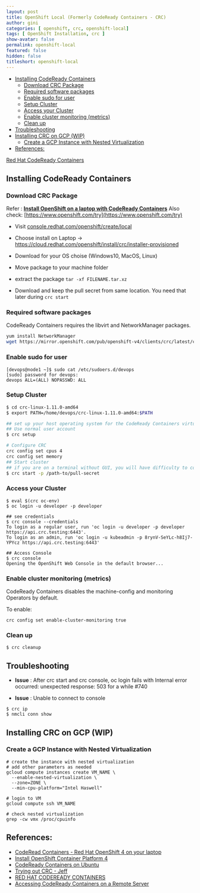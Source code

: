 ```yaml
---
layout: post
title: OpenShift Local (Formerly CodeReady Containers - CRC)
author: gini
categories: [ openshift, crc, openshift-local]
tags: [ OpenShift Installation, crc ]
show-avatar: false
permalink: openshift-local
featured: false
hidden: false
titleshort: openshift-local
---
```


- [Installing CodeReady Containers](#installing-codeready-containers)
  - [Download CRC Package](#download-crc-package)
  - [Required software packages](#required-software-packages)
  - [Enable sudo for user](#enable-sudo-for-user)
  - [Setup Cluster](#setup-cluster)
  - [Access your Cluster](#access-your-cluster)
  - [Enable cluster monitoring (metrics)](#enable-cluster-monitoring-metrics)
  - [Clean up](#clean-up)
- [Troubleshooting](#troubleshooting)
- [Installing CRC on GCP (WIP)](#installing-crc-on-gcp-wip)
  - [Create a GCP Instance with Nested Virtualization](#create-a-gcp-instance-with-nested-virtualization)
- [References:](#references)

[Red Hat CodeReady Containers](https://developers.redhat.com/products/codeready-containers)


## Installing CodeReady Containers

### Download CRC Package

Refer : **[Install OpenShift on a laptop with CodeReady Containers](https://cloud.redhat.com/openshift/install/crc/installer-provisioned?intcmp=7013a000002CtetAAC)**
Also check: [https://www.openshift.com/try](https://www.openshift.com/try)

- Visit [console.redhat.com/openshift/create/local](https://console.redhat.com/openshift/create/local)
- Choose install on Laptop -> https://cloud.redhat.com/openshift/install/crc/installer-provisioned
- Download for your OS choise (Windows10, MacOS, Linux)
- Move package to your machine folder
- extract the package 
  `tar -xf FILENAME.tar.xz`

- Download and keep the pull secret from same location. You need that later during `crc start`

### Required software packages

CodeReady Containers requires the libvirt and NetworkManager packages. 

```bash
yum install NetworkManager
wget https://mirror.openshift.com/pub/openshift-v4/clients/crc/latest/crc-linux-amd64.tar.xz
```

### Enable sudo for user

```
[devops@node1 ~]$ sudo cat /etc/sudoers.d/devops
[sudo] password for devops:
devops ALL=(ALL) NOPASSWD: ALL
```

### Setup Cluster

```bash
$ cd crc-linux-1.11.0-amd64
$ export PATH=/home/devops/crc-linux-1.11.0-amd64:$PATH

## set up your host operating system for the CodeReady Containers virtual machine.
## Use normal user account
$ crc setup

# Configure CRC
crc config set cpus 4
crc config set memory 
## Start cluster
## if you are on a terminal without GUI, you will have difficulty to copy/paste pull secret content. in that you can mention the pull secret ful
$ crc start -p /path-to/pull-secret
```

### Access your Cluster
```
$ eval $(crc oc-env)
$ oc login -u developer -p developer

## see credentials
$ crc console --credentials
To login as a regular user, run 'oc login -u developer -p developer https://api.crc.testing:6443'.
To login as an admin, run 'oc login -u kubeadmin -p 8rynV-SeYLc-h8Ij7-YPYcz https://api.crc.testing:6443'

## Access Console
$ crc console
Opening the OpenShift Web Console in the default browser...
```

### Enable cluster monitoring (metrics)

CodeReady Containers disables the machine-config and monitoring Operators by default.

To enable: 

`crc config set enable-cluster-monitoring true`

### Clean up

```shell
$ crc cleanup
```


## Troubleshooting

- **Issue** : After crc start and crc console, oc login fails with Internal error occurred: unexpected response: 503 for a while #740

- **Issue** : Unable to connect to console

```
$ crc ip
$ nmcli conn show
```

## Installing CRC on GCP (WIP)

### Create a GCP Instance with Nested Virtualization

```shell
# create the instance with nested virtualization
# add other parameters as needed
gcloud compute instances create VM_NAME \
  --enable-nested-virtualization \
  --zone=ZONE \
  --min-cpu-platform="Intel Haswell"
  
# login to VM
gcloud compute ssh VM_NAME

# check nested virtualization
grep -cw vmx /proc/cpuinfo
```


## References: 
- [CodeRead Containers - Red Hat OpenShift 4 on your laptop](https://developers.redhat.com/blog/2019/09/05/red-hat-openshift-4-on-your-laptop-introducing-red-hat-codeready-containers/)
- [Install OpenShift Container Platform 4](https://cloud.redhat.com/openshift/install/crc/installer-provisioned?intcmp=7013a000002CtetAAC)
- [CodeReady Containers on Ubuntu](https://labs.consol.de/devops/linux/2019/11/29/codeready-containers-on-ubuntu.html)
- [Trying out CRC - Jeff](https://www.jeffgeerling.com/blog/2019/trying-out-crc-code-ready-containers-run-openshift-4x-locally)
- [RED HAT CODEREADY CONTAINERS](https://access.redhat.com/documentation/en-us/red_hat_codeready_containers/1.13/html-single/getting_started_guide/index)
- [Accessing CodeReady Containers on a Remote Server](https://cloud.redhat.com/blog/accessing-codeready-containers-on-a-remote-server/)
